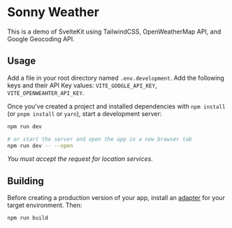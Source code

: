 # Sonny Weather

This is a demo of SvelteKit using TailwindCSS, OpenWeatherMap API, and Google Geocoding API.

## Usage
Add a file in your root directory named `.env.development`. Add the following keys and their API Key values: `VITE_GOOGLE_API_KEY`, `VITE_OPENWEAHTER_API_KEY`.

Once you've created a project and installed dependencies with `npm install` (or `pnpm install` or `yarn`), start a development server:

```bash
npm run dev

# or start the server and open the app in a new browser tab
npm run dev -- --open
```
*You must accept the request for location services.*
## Building

Before creating a production version of your app, install an [adapter](https://kit.svelte.dev/docs#adapters) for your target environment. Then:

```bash
npm run build
```
